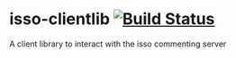 # isso-clientlib [![Build Status](https://travis-ci.org/jGleitz/isso-clientlib.svg?branch=master)](https://travis-ci.org/jGleitz/isso-clientlib)
A client library to interact with the isso commenting server
